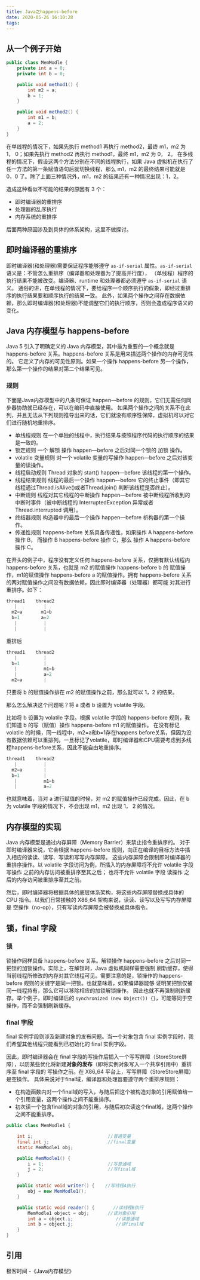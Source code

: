 ```yaml
---
title: Java之happens-before
date: 2020-05-26 16:10:28
tags:
---
```


## 从一个例子开始

```Java
public class MemModle {
    private int a = 0;
    private int b = 0;

    public void method1() {
        int m2 = a;
        b = 1;
    }

    public void method2() {
        int m1 = b;
        a = 2;
    }
}
```

在单线程的情况下，如果先执行 method1 再执行 method2，最终 m1，m2 为 1， 0；如果先执行 method2 再执行 method1，最终 m1，m2 为 0， 2。
在多线程的情况下，假设这两个方法分别在不同的线程执行，如果 Java 虚拟机在执行了任一方法的第一条赋值语句后就切换线程，那么 m1，m2 的最终结果可能就是
0，0 了。除了上面三种情况外，m1，m2 的结果还有一种情况出现：1，2。

造成这种看似不可能的结果的原因有 3 个：

* 即时编译器的重排序
* 处理器的乱序执行
* 内存系统的重排序

后面两种原因涉及到具体的体系架构，这里不做探讨。

## 即时编译器的重排序

即时编译器(和处理器)需要保证程序能够遵守 `as-if-serial` 属性。`as-if-serial` 语义是：不管怎么重排序（编译器和处理器为了提高并行度），
（单线程）程序的执行结果不能被改变。编译器、runtime 和处理器都必须遵守 `as-if-serial` 语义。
通俗的讲，在单线程的情况下，要给程序一个顺序执行的假象，即经过重排序的执行结果要和顺序执行的结果一致。
此外，如果两个操作之间存在数据依赖，那么即时编译器(和处理器)不能调整它们的执行顺序，否则会造成程序语义的变化。

## Java 内存模型与 happens-before

Java 5 引入了明确定义的 Java 内存模型，其中最为重要的一个概念就是 happens-before 关系。happens-before 关系是用来描述两个操作的内存可见性的。
它定义了内存的可见性原则。如果一个操作 happens-before 另一个操作， 那么第一个操作的结果对第二个结果可见。

### 规则

下面是Java内存模型中的八条可保证 happen—before 的规则，它们无需任何同步器协助就已经存在，可以在编码中直接使用。
如果两个操作之间的关系不在此列，并且无法从下列规则推导出来的话，它们就没有顺序性保障，虚拟机可以对它们进行随机地重排序。

* 单线程规则
  在一个单独的线程中，执行结果与按照程序代码的执行顺序的结果是一致的。
* 锁定规则
  一个 解锁 操作 happen—before 之后对同一个锁的 加锁 操作。
* volatile 变量规则
  对一个 volatile 变量的写操作 happen—before 之后对该变量的读操作。
* 线程启动规则
  Thread 对象的 start() happen—before 该线程的第一个操作。
* 线程结束规则
  线程的最后一个操作 happen—before 它的终止事件（即其它线程通过Thread.isAlive()或者Thread.join() 判断该线程是否终止）。
* 中断规则
  线程对其它线程的中断操作 happen—before 被中断线程所收到的中断时事件（被中断线程的 InterruptedException 异常或者Thread.interrupted 调用）。
* 终结器规则
  构造器中的最后一个操作 happen—before 析构器的第一个操作。
* 传递性规则
  happens-before 关系具备传递性，如果操作 A happens-before 操作 B， 而操作 B happens-before 操作 C，那么 操作 A happens-before 操作 C。

在开头的例子中，程序没有定义任何 happens-before 关系，仅拥有默认线程内 happens-before 关系，也就是 m2 的赋值操作 happens-before b 的
赋值操作，m1的赋值操作 happens-before a 的赋值操作。拥有 happens-before 关系的两对赋值操作之间没有数据依赖，因此即时编译器（处理器）都可能
对其进行重排序。如下：

``` java
thread1    thread2
   |          |
  m2=a       m1=b
  b=1        a=2
   |          |
   |          |
```

重排后

``` java
thread1    thread2
   |          |
  b=1         |
   |          m1=b
   |          a=2
  m2=a        |
```

只要将 b 的赋值操作排在 m2 的赋值操作之前，那么就可以 1，2 的结果。

那么怎么解决这个问题呢？将 a 或者 b 设置为 volatile 字段。

比如将 b 设置为 volatile 字段。根据 volatile 字段的 happens-before 规则，我们知道 b 的写（赋值）操作 happens-before m1 的赋值操作。
在没有标记 volatile 的时候，同一线程中，m2=a和b=1存在happens before关系，但因为没有数据依赖可以重排列。一旦标记了volatile，即时编译器和CPU需要考虑到多线程happens-before关系，因此不能自由地重排序。

``` java
thread1    thread2
   |          |
  m2=a        |
  b=1         |
   |          m1=b
   |          a=2
```

也就意味着，当对 a 进行赋值的时候，对 m2 的赋值操作已经完成。因此，在 b 为 volatile 字段的情况下，不会出现 m1，m2 出现 1， 2 的情况。

## 内存模型的实现

Java 内存模型是通过内存屏障（Memory Barrier）来禁止指令重排序的。
对于即时编译器来说，它会根据 happens-before 规则，向正在编译的目标方法中插入相应的读读、读写、写读和写写内存屏障。
这些内存屏障会限制即时编译器的重排序操作。以 volatile 字段访问为例，所插入的内存屏障将不允许 volatile 字段 写操作 之前的内存访问被重排序至其之后；
也将不允许 volatile 字段 读操作 之后的内存访问被重排序至其之前。

然后，即时编译器将根据具体的底层体系架构，将这些内存屏障替换成具体的 CPU 指令。以我们日常接触的 X86_64 架构来说，读读、读写以及写写内存屏障是
空操作（no-op），只有写读内存屏障会被替换成具体指令。

## 锁，final 字段

### 锁

锁操作同样具备 happens-before 关系。解锁操作 happens-before 之后对同一把锁的加锁操作。实际上，在解锁时，Java 虚拟机同样需要强制
刷新缓存，使得当前线程所修改的内存对其它线程可见。需要注意的是，锁操作的 happens-before 规则的关键字是同一把锁。也就意味着，如果编译器能够
证明某把锁仅被同一线程持有，那么它可以移除相应的加锁解锁操作。
因此也就不再强制刷新缓存。举个例子，即时编译后的 `synchronized (new Object()) {}`，可能等同于空操作，而不会强制刷新缓存。

### final 字段

final 实例字段则涉及新建对象的发布问题。当一个对象包含 final 实例字段时，我们希望其他线程只能看到已初始化的 final 实例字段。

因此，即时编译器会在 final 字段的写操作后插入一个写写屏障（StoreStore屏障），以防某些优化将新建**对象的发布**（即将实例对象写入一个共享引用中）重排序至 final 字段的
写操作之前。在 X86_64 平台上，写写屏障（StoreStore屏障）是空操作。
具体来说对于final域，编译器和处理器要遵守两个重排序规则：

* 在构造函数内对一个final域的写入，与随后把这个被构造对象的引用赋值给一个引用变量，这两个操作之间不能重排序。
* 初次读一个包含final域的对象的引用，与随后初次读这个final域，这两个操作之间不能重排序。

```Java
public class MemModle1 {

    int i;                            //普通变量
    final int j;                      //final变量
    static MemModle1 obj;

    public MemModle1() {
        i = 1;                        //写普通域
        j = 2;                        //写final域
    }

    public static void writer() {    //写线程A执行
        obj = new MemModle1();
    }

    public static void reader() {       //读线程B执行
        MemModle1 object = obj;       //读对象引用
        int a = object.i;                //读普通域
        int b = object.j;                //读final域
    }
}
```

## 引用

极客时间 -《Java内存模型》
